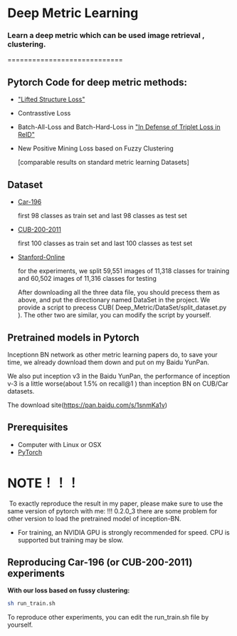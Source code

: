 # Deep Metric Learning

### Learn a deep metric which can be used image retrieval , clustering.
============================

## Pytorch Code for deep metric methods:

- ["Lifted Structure Loss"](
https://www.cv-foundation.org/openaccess/content_cvpr_2016/papers/Song_Deep_Metric_Learning_CVPR_2016_paper.pdf)

- Contrasstive Loss 

- Batch-All-Loss and Batch-Hard-Loss in ["In Defense of Triplet Loss in ReID"](https://arxiv.org/abs/1703.07737)

- New Positive Mining Loss based on Fuzzy Clustering 

   [comparable results on standard metric learning Datasets]

## Dataset
- [Car-196](http://ai.stanford.edu/~jkrause/cars/car_devkit.tgz)

   first 98 classes as train set and last 98 classes as test set
- [CUB-200-2011](http://www.vision.caltech.edu/visipedia-data/CUB-200/images.tgz)

  first 100 classes as train set and last 100 classes as test set

- [Stanford-Online](ftp://cs.stanford.edu/cs/cvgl/Stanford_Online_Products.zip)
  
  for the experiments, we split 59,551 images of 11,318 classes for training and 60,502 images of 11,316 classes for testing

  After downloading all the three data file, you should precess them as above, and put the directionary named DataSet in the project.
  We provide a script to precess CUB( Deep_Metric/DataSet/split_dataset.py ). The other two are similar, you can modify the script by yourself.


## Pretrained models in Pytorch

Inceptionn BN network as other metric learning papers do, to save your time, we already download them down and put on my Baidu YunPan.

We also put inception v3 in the Baidu YunPan, the performance of inception v-3 is a little worse(about 1.5% on recall@1 ) than inception BN on CUB/Car datasets.

The download site(https://pan.baidu.com/s/1snmKa1v)

## Prerequisites
- Computer with Linux or OSX
- [PyTorch](http://pytorch.org)
  
 # NOTE！！！
  To exactly reproduce the result in my paper, please make sure to use the same version of pytorch with me: !!! 0.2.0_3
  there are some problem for other version to load the pretrained model of inception-BN.
  
- For training, an NVIDIA GPU is strongly recommended for speed. CPU is supported but training may be slow.

## Reproducing Car-196 (or CUB-200-2011) experiments

**With our loss based on fussy clustering:**

```bash
sh run_train.sh
```

To reproduce other experiments, you can edit the run_train.sh file by yourself.
